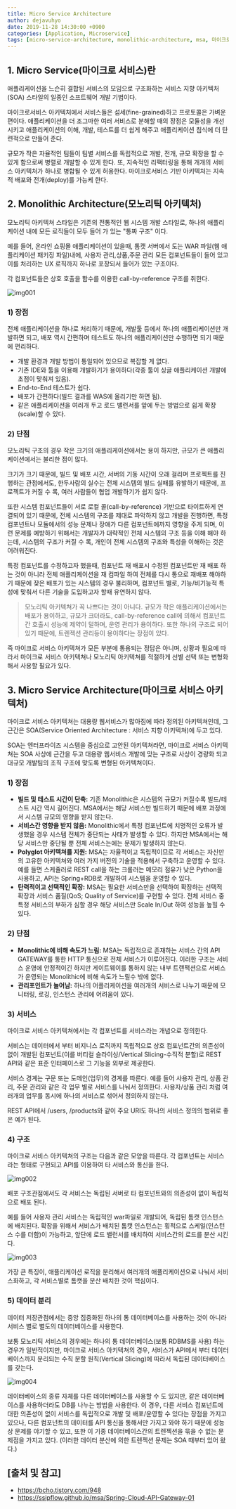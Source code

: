 ```yaml
---
title: Micro Service Architecture
author: dejavuhyo
date: 2019-11-28 14:30:00 +0900
categories: [Application, Microservice]
tags: [micro-service-architecture, monolithic-architecture, msa, 마이크로서비스-아키텍처, 모노리틱-아키텍처]
---
```


## 1. Micro Service(마이크로 서비스)란
애플리케이션을 느슨히 결합된 서비스의 모임으로 구조화하는 서비스 지향 아키텍처(SOA) 스타일의 일종인 소프트웨어 개발 기법이다.

마이크로서비스 아키텍처에서 서비스들은 섬세(fine-grained)하고 프로토콜은 가벼운 편이다. 애플리케이션을 더 조그마한 여러 서비스로 분해할 때의 장점은 모듈성을 개선시키고 애플리케이션의 이해, 개발, 테스트를 더 쉽게 해주고 애플리케이션 침식에 더 탄련적으로 만들어 준다.

규모가 작은 자율적인 팀들이 팀별 서비스를 독립적으로 개발, 전개, 규모 확장을 할 수 있게 함으로써 병렬로 개발할 수 있게 한다. 또, 지속적인 리팩터링을 통해 개개의 서비스 아키텍처가 하나로 병합될 수 있게 허용한다. 마이크로서비스 기반 아키텍처는 지속적 배포와 전개(deploy)를 가능케 한다.

## 2. Monolithic Architecture(모노리틱 아키텍처)
모노리틱 아키텍쳐 스타일은 기존의 전통적인 웹 시스템 개발 스타일로, 하나의 애플리케이션 내에 모든 로직들이 모두 들어 가 있는 "통짜 구조" 이다.

예를 들어, 온라인 쇼핑몰 애플리케이션이 있을때, 톰캣 서버에서 도는 WAR 파일(웹 애플리케이션 패키징 파일)내에, 사용자 관리,상품,주문 관리 모든 컴포넌트들이 들어 있고 이를 처리하는 UX 로직까지 하나로 포장되서 들어가 있는 구조이다.

각 컴포넌트들은 상호 호출을 함수를 이용한 call-by-reference 구조를 취한다.

![img001](/assets/img/2019-11-28-micro-service-architecture/img001.png)

### 1) 장점
전체 애플리케이션을 하나로 처리하기 때문에, 개발툴 등에서 하나의 애플리케이션만 개발하면 되고, 배포 역시 간편하며 테스트도 하나의 애플리케이션만 수행하면 되기 때문에 편리하다.

* 개발 환경과 개발 방법이 통일되어 있으므로 복잡할 게 없다.
* 기존 IDE와 툴을 이용해 개발하기가 용이하다(각종 툴이 싱글 애플리케이션 개발에 초점이 맞춰져 있음).
* End-to-End 테스트가 쉽다.
* 배포가 간편하다(빌드 결과를 WAS에 올리기만 하면 됨).
* 같은 애플리케이션을 여러개 두고 로드 밸런서를 앞에 두는 방법으로 쉽게 확장(scale)할 수 있다.

### 2) 단점
모노리틱 구조의 경우 작은 크기의 애플리케이션에서는 용이 하지만, 규모가 큰 애플리케이션에서는 불리한 점이 많다.

크기가 크기 때문에, 빌드 및 배포 시간, 서버의 기동 시간이 오래 걸리며 프로젝트를 진행하는 관점에서도, 한두사람의 실수는 전체 시스템의 빌드 실패를 유발하기 때문에, 프로젝트가 커질 수 록, 여러 사람들이 협업 개발하기가 쉽지 않다.

또한 시스템 컴포넌트들이 서로 로컬 콜(call-by-reference) 기반으로 타이트하게 연결되어 있기 때문에, 전체 시스템의 구조를 제대로 파악하지 않고 개발을 진행하면, 특정 컴포넌트나 모듈에서의 성능 문제나 장애가 다른 컴포넌트에까지 영향을 주게 되며, 이런 문제를 예방하기 위해서는 개발자가 대략적인 전체 시스템의 구조 등을 이해 해야 하는데, 시스템의 구조가 커질 수 록, 개인이 전체 시스템의 구조와 특성을 이해하는 것은 어려워진다.

특정 컴포넌트를 수정하고자 했을때, 컴포넌트 재 배포시 수정된 컴포넌트만 재 배포 하는 것이 아니라 전체 애플리케이션을 재 컴파일 하여 전체를 다시 통으로 재배포 해야하기 때문에 잦은 배포가 있는 시스템의 경우 불리하며, 컴포넌트 별로, 기능/비기능적 특성에 맞춰서 다른 기술을 도입하고자 할때 유연하지 않다.

> 모노리틱 아키텍쳐가 꼭 나쁘다는 것이 아니다. 규모가 작은 애플리케이션에서는 배포가 용이하고, 규모가 크더라도, call-by-reference call에 의해서 컴포넌트간 호출시 성능에 제약이 덜하며, 운영 관리가 용이하다. 또한 하나의 구조로 되어 있기 때문에, 트렌젝션 관리등이 용이하다는 장점이 있다.

즉 마이크로 서비스 아키텍쳐가 모든 부분에 통용되는 정답은 아니며, 상황과 필요에 따라서 마이크로 서비스 아키텍쳐나 모노리틱 아키텍쳐를 적절하게 선별 선택 또는 변형화 해서 사용할 필요가 있다.

## 3. Micro Service Architecture(마이크로 서비스 아키텍처)
마이크로 서비스 아키텍쳐는 대용량 웹서비스가 많아짐에 따라 정의된 아키텍쳐인데, 그 근간은 SOA(Service Oriented Architecture : 서비스 지향 아키텍쳐)에 두고 있다.

SOA는 엔터프라이즈 시스템을 중심으로 고안된 아키텍쳐라면, 마이크로 서비스 아키텍쳐는 SOA 사상에 근간을 두고 대용량 웹서비스 개발에 맞는 구조로 사상이 경량화 되고 대규모 개발팀의 조직 구조에 맞도록 변형된 아키텍쳐이다.

### 1) 장점
* **빌드 및 테스트 시간이 단축:** 기존 Monolithic은 시스템의 규모가 커질수록 빌드/테스트 시간 역시 길어진다. MSA에서는 해당 서비스만 빌드하기 때문에 배포 과정에서 시스템 규모의 영향을 받지 않는다.
* **서비스간 영향을 받지 않음:** Monolithic에서 특정 컴포넌트에 치명적인 오류가 발생했을 경우 시스템 전체가 중단되는 사태가 발생할 수 있다. 하지만 MSA에서는 해당 서비스만 중단될 뿐 전체 서비스는에는 문제가 발생하지 않는다.
* **Polyglot 아키텍쳐를 지원:** MSA는 자율적이고 독립적이므로 각 서비스는 자신만의 고유한 아키텍쳐와 여러 가지 버전의 기술을 적용해서 구축하고 운영할 수 있다. 예를 들면 스케쥴러로 REST call을 하는 크롤러는 메모리 점유가 낮은 Python을 사용하고, API는 Spring+RDB로 개발하여 시스템을 운영할 수 있다.
* **탄력적이고 선택적인 확장:** MSA는 필요한 서비스만을 선택하여 확장하는 선택적 확장과 서비스 품질(QoS; Quality of Service)를 구현할 수 있다. 전체 서비스 중 특정 서비스의 부하가 심할 경우 해당 서비스만 Scale In/Out 하여 성능을 높힐 수 있다.

### 2) 단점
* **Monolithic에 비해 속도가 느림:** MSA는 독립적으로 존재하는 서비스 간의 API GATEWAY를 통한 HTTP 통신으로 전체 서비스가 이루어진다. 이러한 구조는 서비스 운영에 안정적이긴 하지만 게이트웨이를 통하지 않는 내부 트랜잭션으로 서비스가 운영되는 Monolithic에 비해 속도가 느릴수 밖에 없다.
* **관리포인트가 늘어남:** 하나의 어플리케이션을 여러개의 서비스로 나누기 때문에 모니터링, 로깅, 인스턴스 관리에 어려움이 있다.

### 3) 서비스
마이크로 서비스 아키텍쳐에서는 각 컴포넌트를 서비스라는 개념으로 정의한다.

서비스는 데이터에서 부터 비지니스 로직까지 독립적으로 상호 컴포넌트간의 의존성이 없이 개발된 컴포넌트(이를 버티컬 슬라이싱/Vertical Slicing-수직적 분할)로 REST API와 같은 표준 인터페이스로 그 기능을 외부로 제공한다.

서비스 경계는 구문 또는 도메인(업무)의 경계를 따른다. 예를 들어 사용자 관리, 상품 관리, 주문 관리와 같은 각 업무 별로 서비스를 나눠서 정의한다. 사용자/상품 관리 처럼 여러개의 업무를 동시에 하나의 서비스로 섞어서 정의하지 않는다.

REST API에서 /users, /products와 같이 주요 URI도 하나의 서비스 정의의 범위로 좋은 예가 된다.

### 4) 구조
마이크로 서비스 아키텍쳐의 구조는 다음과 같은 모양을 따른다. 각 컴포넌트는 서비스라는 형태로 구현되고 API를 이용하여 타 서비스와 통신을 한다.

![img002](/assets/img/2019-11-28-micro-service-architecture/img002.png)

배포 구조관점에서도 각 서비스는 독립된 서버로 타 컴포넌트와의 의존성이 없이 독립적으로 배포 된다.

예를 들어 사용자 관리 서비스는 독립적인 war파일로 개발되어, 독립된 톰캣 인스턴스에 배치된다. 확장을 위해서 서비스가 배치된 톰캣 인스턴스는 횡적으로 스케일(인스턴스 수를 더함)이 가능하고, 앞단에 로드 밸런서를 배치하여 서비스간의 로드를 분산 시킨다.

![img003](/assets/img/2019-11-28-micro-service-architecture/img003.png)

가장 큰 특징이, 애플리케이션 로직을 분리해서 여러개의 애플리케이션으로 나눠서 서비스화하고, 각 서비스별로 톰캣을 분산 배치한 것이 핵심이다.

### 5) 데이터 분리
데이터 저장관점에서는 중앙 집중화된 하나의 통 데이터베이스를 사용하는 것이 아니라 서비스 별로 별도의 데이터베이스를 사용한다.

보통 모노리틱 서비스의 경우에는 하나의 통 데이터베이스(보통 RDBMS를 사용) 하는 경우가 일반적이지만, 마이크로 서비스 아키텍쳐의 경우, 서비스가 API에서 부터 데이터베이스까지 분리되는 수직 분할 원칙(Vertical Slicing)에 따라서 독립된 데이터베이스를 갖는다.

![img004](/assets/img/2019-11-28-micro-service-architecture/img004.png)

데이터베이스의 종류 자체를 다른 데이터베이스를 사용할 수 도 있지만, 같은 데이터베이스를 사용하더라도 DB를 나누는 방법을 사용한다. 이 경우, 다른 서비스 컴포넌트에 대한 의존성이 없이 서비스를 독립적으로 개발 및 배포/운영할 수 있다는 장점을 가지고 있으나, 다른 컴포넌트의 데이터를 API 통신을 통해서만 가지고 와야 하기 때문에 성능상 문제를 야기할 수 있고, 또한 이 기종 데이터베이스간의 트렌젝션을 묶을 수 없는 문제점을 가지고 있다. (이러한 데이터 분산에 의한 트렌젝션 문제는 SOA 때부터 있어 왔다.)

## [출처 및 참고]
* <https://bcho.tistory.com/948>
* <https://ssipflow.github.io/msa/Spring-Cloud-API-Gateway-01>
